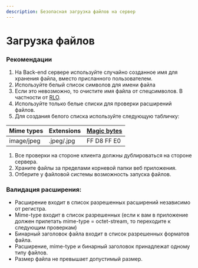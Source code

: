 ```yaml
---
description: Безопасная загрузка файлов на сервер
---
```


# Загрузка файлов

### Рекомендации <a id="&#x420;&#x435;&#x43A;&#x43E;&#x43C;&#x435;&#x43D;&#x434;&#x430;&#x446;&#x438;&#x438;"></a>

1. На Back-end сервере используйте случайно созданное имя для хранения файла, вместо присланного пользователем.
2. Используйте белый список символов для имени файла
3. Если это невозможно, то очистите имя файла от спецсимволов. В частности от [RLO](https://xakep.ru/2018/02/13/telegram-rlo/).
4. Используйте только белые списки для проверки расширений файлов.
5. Для создания белого списка используйте следующую табличку:

| Mime types | Extensions | [Magic bytes](https://www.filesignatures.net/index.php?page=all) |
| :--- | :--- | :--- |
| image/jpeg | .jpeg/.jpg | FF D8 FF E0 |

1. Все проверки на стороне клиента должны дублироваться на стороне сервера.
2. Храните файлы за пределами корневой папки веб приложения.
3. Отберите у файловой системы возможность запуска файлов.

### Валидация расширения: <a id="&#x412;&#x430;&#x43B;&#x438;&#x434;&#x430;&#x446;&#x438;&#x44F;-&#x440;&#x430;&#x441;&#x448;&#x438;&#x440;&#x435;&#x43D;&#x438;&#x44F;:"></a>

* Расширение входит в список разрешенных расширений независимо от регистра.
*  Mime-type входит в список разрешенных \(если к вам в приложение должен прилетать mime-type = octet-stream, то переходите к следующим проверкам\)
*  Бинарный заголовок файла входит в список разрешенных форматов файла.
*  Расширение, mime-type и бинарный заголовок принадлежат одному типу файлов.
*  Размер файла не превышает допустимый размер.

